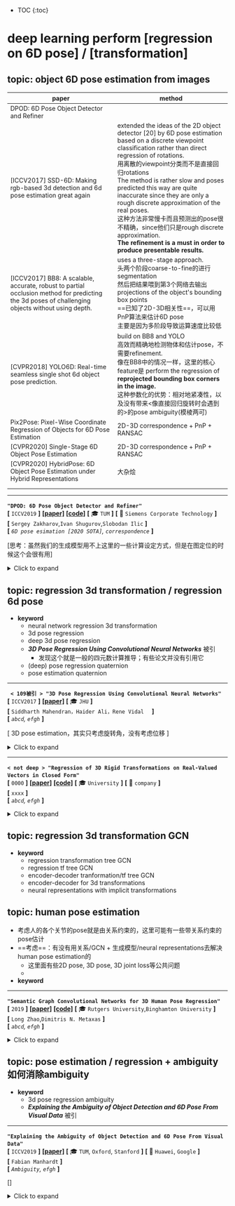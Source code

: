 * TOC
{:toc}
# deep learning perform [regression on 6D pose] / [transformation]

## topic: object 6D pose estimation from images

| paper                                                        | method                                                       |
| ------------------------------------------------------------ | ------------------------------------------------------------ |
| DPOD: 6D Pose Object Detector and Refiner                    |                                                              |
| [ICCV2017] SSD-6D: Making rgb-based 3d detection and 6d pose estimation great again | extended the ideas of the 2D object detector [20] by 6D pose estimation based on a discrete viewpoint classification rather than direct regression of rotations.<br>用离散的viewpoint分类而不是直接回归rotations  <br>The method is rather slow and poses predicted this way are quite inaccurate since they are only a rough discrete approximation of the real poses.<br>这种方法非常慢卡而且预测出的pose很不精确，since他们只是rough discrete approximation. <br>**The refinement is a must in order to produce presentable results.** |
| [ICCV2017] BB8: A scalable, accurate, robust to partial occlusion method for predicting the 3d poses of challenging objects without using depth. | uses a three-stage approach. <br>头两个阶段coarse-to-fine的进行segmentation<br />然后把结果喂到第3个网络去输出projections of the object's bounding box points<br />==已知了2D-3D相关性==，可以用PnP算法来估计6D pose<br />主要是因为多阶段导致运算速度比较低 |
| [CVPR2018] YOLO6D: Real-time seamless single shot 6d object pose prediction. | build on BB8 and YOLO<br />高效而精确地检测物体和估计pose，不需要refinement.<br />像在BB8中的情况一样，这里的核心feature是 perform the regression of **reprojected bounding box corners in the image.**<br />这种参数化的优势：相对地紧凑性，以及没有带来<像直接回归旋转时会遇到的>的pose ambiguity(模棱两可) |
| Pix2Pose: Pixel-Wise Coordinate Regression of Objects for 6D Pose Estimation | 2D-3D correspondence + PnP + RANSAC                          |
| [CVPR2020] Single-Stage 6D Object Pose Estimation            | 2D-3D correspondence + PnP + RANSAC                          |
| [CVPR2020] HybridPose: 6D Object Pose Estimation under Hybrid Representations | 大杂烩                                                       |
|                                                              |                                                              |
|                                                              |                                                              |



---

**`"DPOD: 6D Pose Object Detector and Refiner"`**  
**[** `ICCV2019` **]** **[[paper]](https://arxiv.org/pdf/1902.11020v3.pdf)** **[[code]](https://github.com/yshah43/DPOD)** **[** :mortar_board: `TUM` **]** **[** :office: `Siemens Corporate Technology` **]**  
**[**  `Sergey Zakharov`,`Ivan Shugurov`,`Slobodan Ilic`  **]**  
**[** _`6D pose esimation [2020 SOTA]`, `correspondence`_ **]**  

[思考：虽然我们的生成模型用不上这里的一些计算设定方式，但是在图定位的时候这个会很有用]

<details markdown="1">
  <summary markdown="0">Click to expand</summary>

- **Motivation**
- **相关研究**
  - full 6D detection from RGB images
    - SSD6D
    - YOLO6D -> real
    - AAE
    - PoseCNN -> real
    - PVNet -> real
    - BB8
    - iPose
  - datasets
    - LineMOD
    - OCCLUSION
  - refiners：在检测后还要再进行一次refinement

| ![image-20201101163039928](media/image-20201101163039928.png) |
| ------------------------------------------------------------ |
| Pipeline                                                     |

- **大概思路**
  - 首先，每个物体都有一个具体的材质图-三维模型对应；知道材质图上的uv坐标就知道物体模型三维坐标系下的坐标；*vice versa.*
  - 然后，在预测的时候，事实上是预测RGB中的每个像素都属于哪个物体，属于那个物体的材质图中的哪一个uv像素；
  - 这样，知道了RGB中的每个点对应物体的材质uv图，也就知道了每个点对应物体的三维坐标系值；这样一来，其实对于每个物体，就相当于知道了一些关键点的在物体三维坐标系下的坐标和图像坐标以及相机内参矩阵，于是可以利用PnP算法来计算相机在物体坐标系下的外参；反过来就知道了物体在相机坐标系下的坐标
  - $\Delta$ 即关键feature是不直接预测rotations itself (因为会有pose ambiguity问题)，而是预测uv map；
    - 思考：我们如果同时预测$cos(\theta)$和$sin(\theta)$，是不是就可以避免这个问题？
      - 预测的输出要满足$cos(\theta)^2+sin(\theta)^2=1$，这样可以吗？
        - 搜索了一圈以后的回答：
          似乎存在一个explicitly normalized 操作
          现在这些回归四元数q的方法都可以做到这一点
      - 只预测$cos(\theta)$ 不够，不够一圈；那么预测$tan(\theta)$可以吗？可能不如预测cos,sin的语义更强，毕竟旋转矩阵操作的时候本身就是由sin,cos构成的
- **correspondence mapping** ==(2D-3D correspondence)==
- 有一个三维模型数据集
  - 数据集中的每一个三维model的材质都是用correspondence map来建模的
  - 用simple spherical 或者 cylindrical投射的方式给物体上材质
  - ![image-20201101170837857](media/image-20201101170837857.png)
  - 这样便建立了一个bijective(双射)函数：
  - 给定一个材质图上的u,v点，我们便知道了其三维模型坐标；
    - 给定了三维模型坐标，可以计算出材质图上的u,v点
- **pipeline**
  - **correspondence block**
    - 有3个通道的输出，预测3个信息：ID,u,v值
    - ![image-20201101171756785](media/image-20201101171756785.png)
    - 也就是预测图片中的每个像素属于哪个ID，以及属于那个ID的材质图中的哪个point
  - **pose block** 负责预测pose
    - 给定一个估计的ID mask，我们可以观察哪些物体在图片中被检测到了、以及他们的2D位置；
    - correspondence 把每一个2D point映射到一个真实三维模型的坐标系下
      - 这个三维坐标系其实是模型定义材质时候的那个三维坐标系
    - 然后就可以用PnP算法来计算6D Pose；
      - 相当于给定了一些关键点的2D坐标、3D坐标、相机内参矩阵，估计相机外参矩阵
      - 相机外参矩阵是相机在物体三维模型坐标系下的位置，事实逆一下就是物体在相机坐标系下的位置
- pose refinement
  - [ ] what?

</details>


## topic: regression 3d transformation / regression 6d pose

- **keyword**
  - neural network regression 3d transformation
  - 3d pose regression
  - deep 3d pose regression
  - ***3D Pose Regression Using Convolutional Neural Networks*** 被引
    - 发现这个就是一般的四元数计算推导；有些论文并没有引用它
  - (deep) pose regression quaternion
  - pose estimation quaternion

---

**` < 109被引 > "3D Pose Regression Using Convolutional Neural Networks"`**  
**[** `ICCV2017` **]** **[[paper]](https://openaccess.thecvf.com/content_ICCV_2017_workshops/papers/w31/Mahendran_3D_Pose_Regression_ICCV_2017_paper.pdf)**  **[** :mortar_board: `JHU` **]**   
**[**  `Siddharth Mahendran，Haider Ali，Rene Vidal  `  **]**  
**[** _`abcd`, `efgh`_ **]**  

[ 3D pose estimation，其实只考虑旋转角，没有考虑位移 ]

<details markdown="1">
  <summary markdown="0">Click to expand</summary>

- 2017年的认知：大多数这类任务是用的pose分类问题，把pose space分成离散的bins，用CNN分类器
  - 所以作者要用CNN regression framework
  - 主要针对的还是 pose estimation问题
  - 挑战在于：3D pose space是非欧几里得的，因此CNN算法需要修改来应对输出空间的非线性
- **Motivation**
  - 设计了一个CNN框架来解决连续域下的pose 估计问题，通过设计一个尊重3D pose 空间非线性结构的合适的表征、数据增强和loss函数
- **具体细节**
  - 网络
    - feature network, shared between 所有的物体类别；
    - pose network，为每个类别单独设计
  - 表征：两种表征：轴角和四元数
- representing 3D poses
  - 一个三维旋转群的定义：$$ SO(3)\dot=\{R:R \in \mathbb{R}^{3 \times 3}, R^TR=I_3, det(R)=1 \} $$ 
  - 然后可以定义两个旋转矩阵$$ R_1 $$, $$ R_2 $$之间的测地距离(`geodesic distance`)<br>$$ d(R_1, R_2)=\frac {\lVert \log(R_1R_2^T) \rVert_F} {\sqrt{2}} $$
  - **axis-angle** 轴角定义
    - 一个旋转矩阵$$ R $$代表着3D点绕着轴$$ v $$旋转角$$ \theta $$ , $$ \lVert v \rVert_2=1 $$
    - 这可以被表达为 $$ R=\exp(\theta[v]_\times) $$
      - $$ \exp $$是矩阵指数
      - $$ [v]_\times $$是$$ v $$的skew-symmetric操作符，i.e., $$ [v]_\times=\left( \begin{smallmatrix} 0 & -v_3 & v_2 \\ v_3 & 0 & -v_1 \\ -v_2 & v_1 & 0 \end{smallmatrix} \right) $$  for $$ v=[v_1,v_2,v_3]^T $$ 
        - skew-symmetric 斜对称矩阵，$$ A=-A^T $$  i.e.  $$ a_{ij}=-a_{ji} $$ 
    - 因此，每一个旋转矩阵$$ R $$有一个相应的aixs-angle vector  $$ y=\theta v $$, vice-versa
        - 限制 $$ \theta \in [0,\pi) $$，定义$$ R=I_3 \iff y=\boldsymbol{0}_3 $$ ，保证旋转矩阵R和表征y的单一映射
        - 矩阵指数可以被简化为$$ R=I_3+\sin\theta[v]_\times+(1-\cos\theta)[v]_\times $$，用Rodrigues' rotation formula
    - 于是，$$ d(R_1, R_2)=\frac {\lVert \log(R_1R_2^T) \rVert_F} {\sqrt{2}} $$可以被简化为：
        - $$ d_A(R_1,R_2)=\cos^{-1}[\frac {tr(R_1^TR^2)-1} {2}] $$ 
        - 注意到 $$ \lVert \log\left( \exp(\theta_1[v_1]_\times)\exp(\theta_2[v_2]_\times)^T \right)\rVert_F /\sqrt{2} $$ 看上去很像 $$ \lVert \theta_1 v_1 - \theta_2 v_2 \rVert_2 $$ ，但是他们不一样，因为$$ \exp(\theta_1[v_1]_\times)\exp(\theta_2[v_2]_\times)^T \neq  \exp\left( \theta_1[v_1]_{\times}-\theta_2[v_2]_{\times} \right) $$ in general. 这个等式只在 matrices $$ [v_1]_{\times} $$和$$ [v_2]_{\times} $$ commute时才成立。i.e. $$ v_1=\pm v_2 $$ 
  - **quaternion** 四元数定义 另一个3D旋转矩阵常用的表征
    - 给定一个轴角向量$$ y=\theta v $$，相应的四元数$$ q=(c,s) $$由$$ (\cos \frac {\theta} {2}, \sin \frac {\theta} {2} v)^T $$
      - 在构造时，四元数是unit-norm的（单位正交），$$ \lVert q \rVert_2=1 $$
      - 使用四元数代数，我们有：$$ (c_1,s_1)\cdot (c_2, s_2)=\left( c_1 c_2-\langle s_1,s_2 \rangle, c_1s_2+c_2s_1+s_1\times s_2 \right) $$ 以及 $$ (c,s)^{-1}=(c,-s) $$对于单位正交$$ q=(c,s) $$. 
        - 这里是四元数乘法的定义，以及单位正交四元数的性质(共轭为逆运算)
      - 现在，用四元数来表达$$ d(R_1, R_2)=\frac {\lVert \log(R_1R_2^T) \rVert_F} {\sqrt{2}} $$：
        - $$ d(q_1,q_2)=2\cos^{-1}(\lvert c \rvert) \quad where \quad (c,s)=q_1^{-1}\cdot q_2 $$ ，再简化一些得到：<br>$$ d_Q(q_1,q_2)=2\cos^{-1} \left( \lvert \langle q_1, q_2 \rangle \rvert \right) $$
          - 加绝对值是为了handle double cover问题
- **网络结构**
  - 对于轴角表示：
    - 输出$$ \theta v $$，用$$ \pi \tanh $$ 非线性激活层来建模 约束$$ \theta \in [0,\pi) $$ 与 $$ v_i \in [-1,1] $$ 
    - 用$$ \mathcal{L}=d_A(R,\hat{R})=\cos^{-1}[\frac {tr(R_1^TR^2)-1} {2}] $$来最优化
    - ==思考==：这里还是直接回归角度，是否还是会存在pose-ambiguity问题？也许angle 会存在一个既接近0又接近$$ \pi $$的值？是否会因为这个有影响？
    - loss这头先在没有影响了，因为用的是geodesic loss
      - 主要是输出这头，可能在输出时存在ambiguity
  - ==思考==：用一个周期性的激活函数是否可以消除这个问题？
  - 对于四元数表示：
    - 输出是一个4维量，单位正交约束通过 choosing the non-linearity as L2 normalization 来保证
      - [ ] what ?
    - 用$$ \mathcal{L}=d_Q(R,\hat{R})=2\cos^{-1} \left( \lvert \langle q_1, q_2 \rangle \rvert \right) $$ 来最优化

</details>


---

**`< not deep > "Regression of 3D Rigid Transformations on Real-Valued Vectors in
Closed Form"`**  
**[** `0000` **]** **[[paper]](https://abc.efg)** **[[code]](https://www.github.com)** **[** :mortar_board: `University` **]** **[** :office: `company` **]**  
**[**  `xxxx`  **]**  
**[** _`abcd`, `efgh`_ **]**  

<details markdown="1">
  <summary markdown="0">Click to expand</summary>

- **Motivation**

</details>

## topic: regression 3d transformation GCN

- **keyword**
  - regression transformation tree GCN
  - regression tf tree GCN
  - encoder-decoder tranformation/tf tree GCN
  - encoder-decoder for 3d transformations
  - neural representations with implicit transformations

## topic: human pose estimation

- 考虑人的各个关节的pose就是由关系约束的，这里可能有一些带关系约束的pose估计
- ==考虑==：有没有用关系/GCN + 生成模型/neural representations去解决human pose estimation的
  - 这里面有些2D pose, 3D pose, 3D joint loss等公共问题
  - 
- **keyword**

---

**`"Semantic Graph Convolutional Networks for 3D Human Pose Regression"`**  
**[** `2019` **]** **[[paper]](https://abc.efg)** **[[code]](https://www.github.com)** **[** :mortar_board: `Rutgers University`,`Binghamton University` **]**  
**[**  `Long Zhao`,`Dimitris N. Metaxas`  **]**  
**[** _`abcd`, `efgh`_ **]**  

<details markdown="1">
  <summary markdown="0">Click to expand</summary>

- **Motivation**
  - ![image-20201102113621308](media/image-20201102113621308.png)
- **loss function**
  - ![image-20201102114343918](media/image-20201102114343918.png)
  - 其实只有骨骼向量和关节点3D位置的L2-loss. 没有涉及到rigid body transformation

</details>

## topic: pose estimation / regression + ambiguity 如何消除ambiguity

- **keyword**
  - 3d pose regression ambiguity
  - ***Explaining the Ambiguity of Object Detection and 6D Pose From Visual Data*** 被引

---

**`"Explaining the Ambiguity of Object Detection and 6D Pose From Visual Data"`**  
**[** `ICCV2019` **]** **[[paper]](https://openaccess.thecvf.com/content_ICCV_2019/papers/Manhardt_Explaining_the_Ambiguity_of_Object_Detection_and_6D_Pose_From_ICCV_2019_paper.pdf)**  **[** :mortar_board: `TUM`, `Oxford`, `Stanford` **]** **[** :office: `Huawei`, `Google` **]**  
**[**  `Fabian Manhardt`  **]**  
**[** _`Ambiguity`, `efgh`_ **]**  

[]

<details markdown="1">
  <summary markdown="0">Click to expand</summary>

![image-20201102121246748](media/image-20201102121246748.png)

- **Motivation**
  - 3D object detection and pose estimation from a single image are two inherently ambiguous problems.
  - 很经常的，不同viewpoints下的物体由于对称性、遮挡和重复的材质出现相似的外观
  - 检测和pose估计中都带有的ambiguity意味着物体实例可以被几个不同的pose甚至结构不同的类别完美描述
  - 这个工作中，我们显式地处理这些ambiguity
  - 对于每个物体实例，我们预测多个6D pose 输出来估计 由对称性和重复材质产生的具体的pose分布<br>当视觉外观可以uniquely identifies 只有一个有效的pose时，这个分布collapses to 单个输出
  - 优势：不仅是对pose ambiguity更好的解释，同时也在pose估计上实现了更好的精确度
- **ambiguity in object detection and pose estimation的正式建模表述**
- 描述刚体transformations: $$ SE(3) $$, 它是 $$ SO(3) $$和$$ \mathbb{R}^3 $$的semi-direct product
  - 对于$$ \mathbb{R}^3 $$，我们使用欧几里得3-vectors
    - 对于$$ SO(3) $$，用 the algebra of $$ \mathbb{H}_1 $$ of unit quaternions 来model $$ SO(3) $$中的空间旋转
    - a quaternion is given by
      $$ \boldsymbol{q}=q_1 \boldsymbol{1}+q_2 \boldsymbol{i}+q_3 \boldsymbol{j} + q_4 \boldsymbol{k}=(q_1,q_2,q_3,q_4) $$, with $$ (q_1,q_2,q_3,q_4) \in \mathbb{R}^3 $$ and $$ i^2=j^2=k^2=ijk=-1 $$
    - we regress the quaternions above the $$ q_1=0 $$ hyperplane 并且因此忽略掉souther hemisphere，这样任何3D rotation可以被单个的quaternion表达
  - 在有ambiguity的情况下，a direct naive regression of the rotation as a quaternion将带来很糟糕的结果，因为网络将会学习到一个closest to all results in the symmetry group的rotation。
      这个学出的预测可以被看做(conditional) mean rotation
    - 正式表述：在一个典型的有监督学习的设定下，we associate images $$ I_i $$ with poses $$ p_i $$ in a dataset $$ (I_i, p_i) $$ ；为了描述对称性，我们定义对于一张给定的image $$ I_i $$, the set $$ \mathcal{S}(I_i) $$ of poses 都有这一张相同的image
        $$ \mathcal{S}(I_i)=\{P_J \vert I_j=I_i \} $$
        注意对于非离散的对称性，$$ \mathcal{S} $$中将含有无数个poses
    - 直接从$$ I $$回归一个pose $$ p' $$的 naive model $$ f(I,\theta) $$，最小化loss $$ \mathcal{L}(p,p') $$来最优化
      $$ \theta^*={\underset {\theta}{\operatorname {arg\,min} }} \sum_{i=1}^N \mathcal{L}(f_{\theta}(I_i), p_i) $$
        然而，从$$ I $$到$$ p $$的映射is not well defined 并且不能被model为一个function
    - 于是，$$ f $$事实上学到的是和$$ \mathcal{S}(I_i) $$中所有点都equally close的一个rotation.
    - [ ] multiple pose hypothesis
- **网络结构**
    - SSD-300带一个InceptionV4的backbone，每次检测时额外提供6D pose：每个anchor box提供$$ C+M \cdot P $$个输出：$$ C $$代表类别个数，$$ M $$代表symmetry hypotheses的个数，$$ P $$代表来描述6D pose的参数个数
        $$ P=5 $$，4(explicitly normalized四元数)+1(物体到camera的距离)
        剩下的两个自由度通过把2D检测框的中心用深度back-project可以获得
    - **loss**
        - class: cross-entropy $$ \mathcal{L}_{class} $$
        - anchor box: L1-norm $$ \mathcal{L}_{fit} $$
        - quaternion: $$ \mathcal{L}_{rotation}(q,q')=\arccos \left( 2 \langle q,q' \rangle^2-1 \right) $$
          - $$  \iff 2\cos^{-1} \left( \lvert \langle q_1, q_2 \rangle \rvert \right) $$，等价的，只是用二倍角公式变一下而已
          - $$ let\,\cos\beta=\langle q,q'\rangle $$
            $$ 2\beta=2\beta \; \Rightarrow \cos^{-1}(\cos 2\beta)=2\cos^{-1}(\cos\beta) $$
            $$ \Rightarrow \cos^{-1}(2\cos^2 \beta-1)=2\cos^{-1}\beta $$
            $$ \Rightarrow \cos^{-1}(2\langle q,q' \rangle^2-1)=2\cos^{-1}(\lvert \langle q,q' \rangle \rvert) $$
        - depth: smooth L1-norm  $$ \mathcal{L}_{depth} $$

</details>





